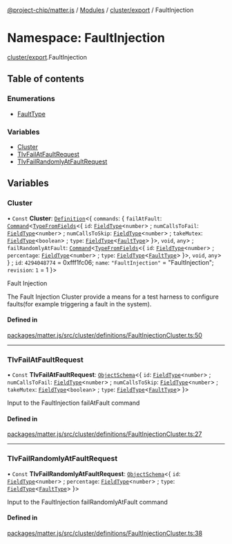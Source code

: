 [@project-chip/matter.js](../README.md) / [Modules](../modules.md) / [cluster/export](cluster_export.md) / FaultInjection

# Namespace: FaultInjection

[cluster/export](cluster_export.md).FaultInjection

## Table of contents

### Enumerations

- [FaultType](../enums/cluster_export.FaultInjection.FaultType.md)

### Variables

- [Cluster](cluster_export.FaultInjection.md#cluster)
- [TlvFailAtFaultRequest](cluster_export.FaultInjection.md#tlvfailatfaultrequest)
- [TlvFailRandomlyAtFaultRequest](cluster_export.FaultInjection.md#tlvfailrandomlyatfaultrequest)

## Variables

### Cluster

• `Const` **Cluster**: [`Definition`](cluster_export.ClusterFactory.md#definition)<{ `commands`: { `failAtFault`: [`Command`](cluster_export.md#command)<[`TypeFromFields`](tlv_export.md#typefromfields)<{ `id`: [`FieldType`](../interfaces/tlv_export.FieldType.md)<`number`\> ; `numCallsToFail`: [`FieldType`](../interfaces/tlv_export.FieldType.md)<`number`\> ; `numCallsToSkip`: [`FieldType`](../interfaces/tlv_export.FieldType.md)<`number`\> ; `takeMutex`: [`FieldType`](../interfaces/tlv_export.FieldType.md)<`boolean`\> ; `type`: [`FieldType`](../interfaces/tlv_export.FieldType.md)<[`FaultType`](../enums/cluster_export.FaultInjection.FaultType.md)\>  }\>, `void`, `any`\> ; `failRandomlyAtFault`: [`Command`](cluster_export.md#command)<[`TypeFromFields`](tlv_export.md#typefromfields)<{ `id`: [`FieldType`](../interfaces/tlv_export.FieldType.md)<`number`\> ; `percentage`: [`FieldType`](../interfaces/tlv_export.FieldType.md)<`number`\> ; `type`: [`FieldType`](../interfaces/tlv_export.FieldType.md)<[`FaultType`](../enums/cluster_export.FaultInjection.FaultType.md)\>  }\>, `void`, `any`\>  } ; `id`: ``4294048774`` = 0xfff1fc06; `name`: ``"FaultInjection"`` = "FaultInjection"; `revision`: ``1`` = 1 }\>

Fault Injection

The Fault Injection Cluster provide a means for a test harness to configure faults(for example triggering a
fault in the system).

#### Defined in

[packages/matter.js/src/cluster/definitions/FaultInjectionCluster.ts:50](https://github.com/project-chip/matter.js/blob/b7330d72/packages/matter.js/src/cluster/definitions/FaultInjectionCluster.ts#L50)

___

### TlvFailAtFaultRequest

• `Const` **TlvFailAtFaultRequest**: [`ObjectSchema`](../classes/tlv_export.ObjectSchema.md)<{ `id`: [`FieldType`](../interfaces/tlv_export.FieldType.md)<`number`\> ; `numCallsToFail`: [`FieldType`](../interfaces/tlv_export.FieldType.md)<`number`\> ; `numCallsToSkip`: [`FieldType`](../interfaces/tlv_export.FieldType.md)<`number`\> ; `takeMutex`: [`FieldType`](../interfaces/tlv_export.FieldType.md)<`boolean`\> ; `type`: [`FieldType`](../interfaces/tlv_export.FieldType.md)<[`FaultType`](../enums/cluster_export.FaultInjection.FaultType.md)\>  }\>

Input to the FaultInjection failAtFault command

#### Defined in

[packages/matter.js/src/cluster/definitions/FaultInjectionCluster.ts:27](https://github.com/project-chip/matter.js/blob/b7330d72/packages/matter.js/src/cluster/definitions/FaultInjectionCluster.ts#L27)

___

### TlvFailRandomlyAtFaultRequest

• `Const` **TlvFailRandomlyAtFaultRequest**: [`ObjectSchema`](../classes/tlv_export.ObjectSchema.md)<{ `id`: [`FieldType`](../interfaces/tlv_export.FieldType.md)<`number`\> ; `percentage`: [`FieldType`](../interfaces/tlv_export.FieldType.md)<`number`\> ; `type`: [`FieldType`](../interfaces/tlv_export.FieldType.md)<[`FaultType`](../enums/cluster_export.FaultInjection.FaultType.md)\>  }\>

Input to the FaultInjection failRandomlyAtFault command

#### Defined in

[packages/matter.js/src/cluster/definitions/FaultInjectionCluster.ts:38](https://github.com/project-chip/matter.js/blob/b7330d72/packages/matter.js/src/cluster/definitions/FaultInjectionCluster.ts#L38)
